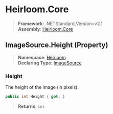 # Heirloom.Core

> **Framework**: .NETStandard,Version=v2.1  
> **Assembly**: [Heirloom.Core][0]

## ImageSource.Height (Property)

> **Namespace**: [Heirloom][0]  
> **Declaring Type**: [ImageSource][1]

### Height

The height of the image (in pixels).

```cs
public int Height { get; }
```

> **Returns**: `int`

[0]: ../../../Heirloom.Core.md
[1]: ../ImageSource.md
